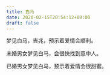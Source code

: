 ```yaml
---
title: 白马
date: 2020-02-15T20:54:12+08:00
draft: false
---
```


梦见白马，吉兆，预示着爱情会顺利。

未婚男女梦见白马，会很快找到意中人。

已婚男女梦见白马，预示着爱情会很甜蜜。